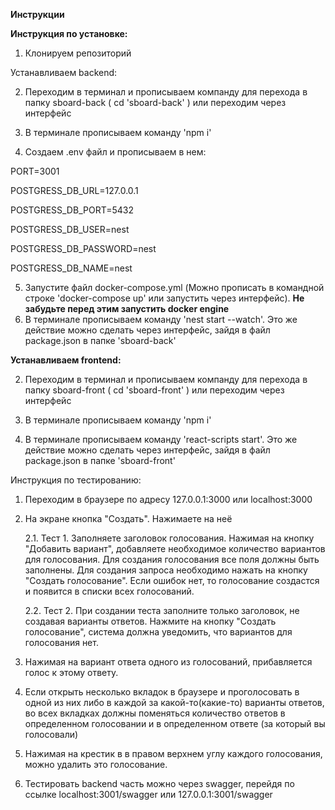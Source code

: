**Инструкции**

**Инструкция по установке:** 

1. Клонируем репозиторий
   
Устанавливаем backend:

2. Переходим в терминал и прописываем компанду для перехода в папку sboard-back ( cd 'sboard-back' ) или переходим через интерфейс
   
3. В терминале прописываем команду 'npm i'
   
4. Создаем .env файл и прописываем в нем:

PORT=3001

POSTGRESS_DB_URL=127.0.0.1

POSTGRESS_DB_PORT=5432

POSTGRESS_DB_USER=nest

POSTGRESS_DB_PASSWORD=nest

POSTGRESS_DB_NAME=nest

5. Запустите файл docker-compose.yml (Можно прописать в командной строке 'docker-compose up' или запустить через интерфейс). **Не забудьте перед этим запустить docker engine** 
6. В терминале прописываем команду 'nest start --watch'. Это же действие можно сделать через интерфейс, зайдя в файл package.json в папке 'sboard-back'

**Устанавливаем frontend:**

2. Переходим в терминал и прописываем компанду для перехода в папку sboard-front ( cd 'sboard-front' ) или переходим через интерфейс
   
3. В терминале прописываем команду 'npm i'

4. В терминале прописываем команду 'react-scripts start'. Это же действие можно сделать через интерфейс, зайдя в файл package.json в папке 'sboard-front'

Инструкция по тестированию: 
1. Переходим в браузере по адресу 127.0.0.1:3000 или localhost:3000

2. На экране кнопка "Создать". Нажимаете на неё
   
    2.1. Тест 1. Заполняете заголовок голосования. Нажимая на кнопку "Добавить вариант", добавляете необходимое количество вариантов для голосования. Для создания голосования все поля должны быть заполнены. Для создания запроса необходимо нажать на кнопку "Создать голосование". Если ошибок нет, то голосование создастся и появится в списки всех голосований.
   
    2.2. Тест 2. При создании теста заполните только заголовок, не создавая варианты ответов. Нажмите на кнопку "Создать голосование", система должна уведомить, что вариантов для голосования нет.

4. Нажимая на вариант ответа одного из голосований, прибавляется голос к этому ответу.

5. Если открыть несколько вкладок в браузере и проголосовать в одной из них либо в каждой за какой-то(какие-то) варианты ответов, во всех вкладках должны поменяться количество ответов в определенном голосовании и в определенном ответе (за который вы голосовали)
6. Нажимая на крестик в в правом верхнем углу каждого голосования, можно удалить это голосование.
7. Тестировать backend часть можно через swagger, перейдя по ссылке localhost:3001/swagger или 127.0.0.1:3001/swagger
